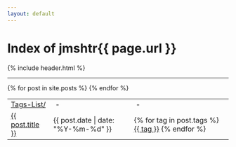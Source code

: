 ```yaml
---
layout: default
---
```

<div class="header">
	<h1>Index of jmshtr{{ page.url }}</h1>
	{% include header.html %}
</div>
<hr class="line">
<div class="posts">
	<table>
		<tr>
			<td><a href="/tags">Tags-List/</a></td>
			<td>&nbsp;-&nbsp;</td>
			<td>&nbsp;-&nbsp;</td>
		</tr>
	{% for post in site.posts %}
		<tr>
			<td><a href="{{  post.url }}" title="{{ post.title }}">{{ post.title }}</a></td>
			<td>{{ post.date | date: "%Y-%m-%d" }}</td>
			<td>
			{% for tag in post.tags %}
			<a href="/tag/{{ tag }}/" title="{{ tag }}">{{ tag }}</a>
			{% endfor %}
			</td>
		</tr>
	{% endfor %}
	</table>
</div>
<script src="/assets/js/tableOperations.js"></script>